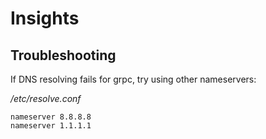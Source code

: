 # Insights

## Troubleshooting
If DNS resolving fails for grpc, try using other nameservers:

_/etc/resolve.conf_
```
nameserver 8.8.8.8
nameserver 1.1.1.1
```

